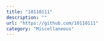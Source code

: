```yaml
---
title: "10110111"
description: ""
url: "https://github.com/10110111"
category: "Miscellaneous"
---
```

